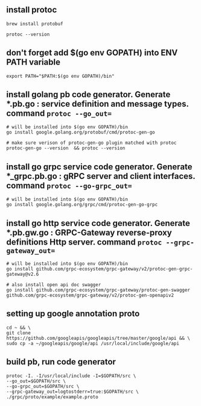 ## install protoc
```
brew install protobuf

protoc --version
```

## don't forget add $(go env GOPATH) into ENV PATH variable 
```
export PATH="$PATH:$(go env GOPATH)/bin"
```

## install golang pb code generator. Generate *.pb.go : service definition and message types. command `protoc --go_out=`
```
# will be installed into $(go env GOPATH)/bin
go install google.golang.org/protobuf/cmd/protoc-gen-go

# make sure verison of protoc-gen-go plugin matched with protoc
protoc-gen-go --version  && protoc --version
```

##  install go grpc service code generator. Generate *_grpc.pb.go : gRPC server and client interfaces. command `protoc --go-grpc_out=`
```
# will be installed into $(go env GOPATH)/bin
go install google.golang.org/grpc/cmd/protoc-gen-go-grpc
```

## install go http service code generator. Generate *.pb.gw.go : GRPC-Gateway reverse-proxy definitions Http server. command `protoc --grpc-gateway_out=`
```
# will be installed into $(go env GOPATH)/bin
go install github.com/grpc-ecosystem/grpc-gateway/v2/protoc-gen-grpc-gateway@v2.6

# also install open api doc swagger
go install github.com/grpc-ecosystem/grpc-gateway/protoc-gen-swagger github.com/grpc-ecosystem/grpc-gateway/v2/protoc-gen-openapiv2
```


## setting up google annotation proto
```
cd ~ && \
git clone https://github.com/googleapis/googleapis/tree/master/google/api && \
sudo cp -a ~/googleapis/google/api /usr/local/include/google/api
```

## build pb, run code generator
```
protoc -I. -I/usr/local/include -I=$GOPATH/src \
--go_out=$GOPATH/src \
--go-grpc_out=$GOPATH/src \
--grpc-gateway_out=logtostderr=true:$GOPATH/src \
./grpc/proto/example/example.proto
```

